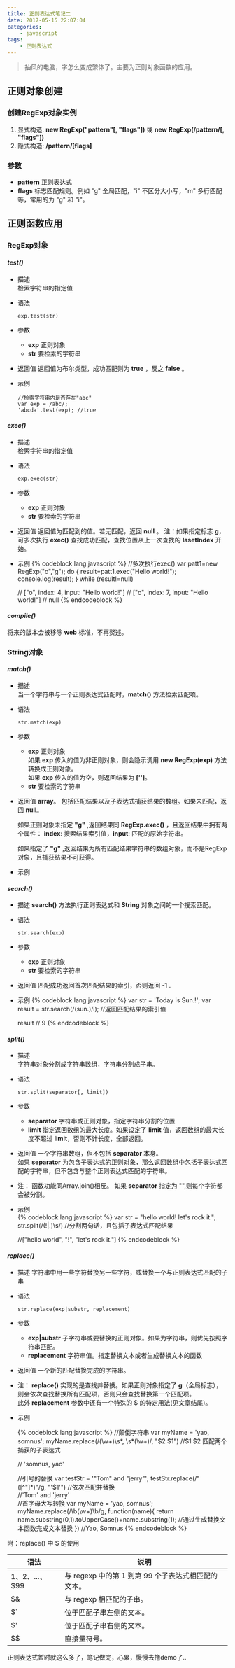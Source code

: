 ```yaml
---
title: 正则表达式笔记二
date: 2017-05-15 22:07:04
categories:
    - javascript
tags:
    - 正则表达式
---
```

>抽风的电脑，字怎么变成繁体了。主要为正则对象函数的应用。

## 正则对象创建
### 创建RegExp对象实例  
1. 显式构造: **new RegExp("pattern"[, "flags"])** 或 **new RegExp(/pattern/[, "flags"])**
2. 隐式构造: **/pattern/[flags]**

### 参数
* **pattern** 正则表达式
* **flags**
    标志匹配规则。例如 "g" 全局匹配，"i" 不区分大小写，"m" 多行匹配等，常用的为 "g" 和 "i"。

<!--more-->

## 正则函数应用
### RegExp对象
#### *test()*
* 描述  
    检索字符串的指定值
* 语法
    ```
    exp.test(str)
    ```
* 参数
    * **exp** 正则对象
    * **str** 要检索的字符串

* 返回值
    返回值为布尔类型，成功匹配则为 **true** ，反之 **false** 。
* 示例
    ```
    //检索字符串内是否存在"abc"
    var exp = /abc/;
    'abcda'.test(exp); //true
    ```

#### *exec()*
* 描述  
    检索字符串的指定值
* 语法
    ```
    exp.exec(str)
    ```
* 参数
    * **exp** 正则对象
    * **str** 要检索的字符串
* 返回值
    返回值为匹配到的值。若无匹配，返回 **null** 。
    注：如果指定标志 **g**，可多次执行 **exec()** 查找成功匹配，查找位置从上一次查找的 **lasetIndex** 开始。
* 示例
    {% codeblock lang:javascript %}
    //多次执行exec()
    var patt1=new RegExp("o","g");
    do
    {
    result=patt1.exec("Hello world!");
    console.log(result);
    }
    while (result!=null)

    // ["o", index: 4, input: "Hello world!"]
    // ["o", index: 7, input: "Hello world!"]
    // null
    {% endcodeblock %}

#### *compile()*
将来的版本会被移除 **web** 标准，不再赘述。

### String对象
#### *match()*
* 描述  
    当一个字符串与一个正则表达式匹配时，**match()** 方法检索匹配项。
* 语法
    ```
    str.match(exp)
    ```
* 参数
    * **exp** 正则对象  
        如果 **exp** 传入的值为非正则对象，则会隐示调用 **new RegExp(exp)** 方法转换成正则对象。  
        如果 **exp** 传入的值为空，则返回结果为 **['']**。
    * **str** 要检索的字符串
* 返回值
    **array**。 包括匹配结果以及子表达式捕获结果的数组。如果未匹配，返回 **null**。  

    如果正则对象未指定 **"g"** ,返回结果同 **RegExp.exec()** ，且返回结果中拥有两个属性：
    **index**: 搜索结果索引值，**input**: 匹配的原始字符串。

    如果指定了 **"g"** ,返回结果为所有匹配结果字符串的数组对象，而不是RegExp对象，且捕获结果不可获得。
* 示例



#### *search()*
* 描述
    **search()** 方法执行正则表达式和 **String** 对象之间的一个搜索匹配。
* 语法
    ```
    str.search(exp)
    ```
* 参数
    * **exp** 正则对象
    * **str** 要检索的字符串

* 返回值
    匹配成功返回首次匹配结果的索引，否则返回 -1 .
* 示例
    {% codeblock lang:javascript %}
    var str = 'Today is Sun.!';
    var result = str.search(/(sun\.)/i); //返回匹配结果的索引值

    result // 9
    {% endcodeblock %}

#### *split()*
* 描述  
    字符串对象分割成字符串数组，字符串分割成子串。
* 语法
    ```
    str.split(separator[, limit])
    ```
* 参数
    * **separator** 字符串或正则对象，指定字符串分割的位置
    * **limit** 指定返回数组的最大长度。如果设定了 **limit** 值，返回数组的最大长度不超过 **limit**，否则不计长度，全部返回。

* 返回值
    一个字符串数组，但不包括 **separator** 本身。  
    如果 **separator** 为包含子表达式的正则对象，那么返回数组中包括子表达式匹配的字符串，但不包含与整个正则表达式匹配的字符串。
* 注：
    函数功能同Array.join()相反。
    如果 **separator** 指定为 "",则每个字符都会被分割。
* 示例  
    {% codeblock lang:javascript %}
    var str = "hello world! let's rock it.";
    str.split(/(!|\.)\s/) //分割两句话，且包括子表达式匹配结果

    //["hello world", "!", "let's rock it."]
    {% endcodeblock %}


#### *replace()*
* 描述
    字符串中用一些字符替换另一些字符，或替换一个与正则表达式匹配的子串
* 语法
    ```
    str.replace(exp|substr, replacement)
    ```
* 参数
    * **exp|substr**
        子字符串或要替换的正则对象。如果为字符串，则优先按照字符串匹配。
    * **replacement**
        字符串值。指定替换文本或者生成替换文本的函数
* 返回值
    一个新的匹配替换完成的字符串。
* 注：
    **replace()** 实现的是查找并替换。如果正则对象指定了 **g**（全局标志），则会依次查找替换所有匹配项，否则只会查找替换第一个匹配项。  
    此外 **replacement** 参数中还有一个特殊的 $ 的特定用法(见文章结尾)。

* 示例

    {% codeblock lang:javascript %}
    //颠倒字符串
    var myName = 'yao, somnus';
    myName.replace(/(\w+)\s*, \s*(\w+)/, "$2 $1") //$1 $2 匹配两个捕获的子表达式

    // 'somnus, yao'

    //引号的替换
    var testStr = '"Tom" and "jerry"';
    testStr.replace(/"([^"]*)"/g, "'$1'") //依次匹配并替换    
    //'Tom' and 'jerry'    
    //首字母大写转换
    var myName = 'yao, somnus';
    myName.replace(/\b(\w+)\b/g, function(name){
        return name.substring(0,1).toUpperCase()+name.substring(1); //通过生成替换文本函数完成文本替换
    })
    //Yao, Somnus
    {% endcodeblock %}


附：replace() 中 $ 的使用

| 语法 | 说明 |
| --- | --- |
| $1、$2、...、$99 | 与 regexp 中的第 1 到第 99 个子表达式相匹配的文本。 |
| $& | 与 regexp 相匹配的子串。 |
| $\` | 位于匹配子串左侧的文本。 |
| $' | 位于匹配子串右侧的文本。 |
| $$ | 直接量符号。 |

正则表达式暂时就这么多了，笔记做完，心累，慢慢去撸demo了..

